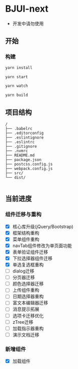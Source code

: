 # BJUI-next

- 开发中请勿使用


## 开始

### 构建

```sh
yarn install
```

```sh
yarn start
```
```sh
yarn watch
```

```sh
yarn build
```

## 项目结构

```
/
├── .babelrc
├── .editorconfig
├── .eslintignore
├── .eslintrc
├── .gitignore
├── .nvmrc
├── README.md
├── package.json
├── postcss.config.js
├── webpack.config.js
├── src/
└── dist/
  
```

## 当前进度

### 组件迁移与重构

- [x] 核心库升级(jQuery/Bootstrap)
- [x] 框架结构重构
- [x] 菜单组件重构
- [x] navTab组件修改为单页面功能
- [x] 表单验证组件迁移
- [x] 下拉选择器组件迁移
- [x] 单选复选框重构
- [ ] dialog迁移
- [ ] 分页器迁移
- [ ] 颜色选择器迁移
- [ ] 上传组件重构
- [ ] 日期选择器重构
- [ ] 富文本编辑器迁移
- [ ] 消息提示拓展
- [ ] 选项卡迁移优化
- [ ] zTree迁移
- [ ] 加载指示器重构
- [ ] 演示文档迁移

### 新增组件

- [x] 加载组件

